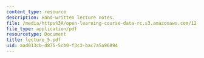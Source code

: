 ```yaml
---
content_type: resource
description: Hand-written lecture notes.
file: /media/https%3A/open-learning-course-data-rc.s3.amazonaws.com/12-480-thermodynamics-for-geoscientists-fall-2006/aad013cbd8755cb0f3c3bac7a5a96894_lecture_5.pdf
file_type: application/pdf
resourcetype: Document
title: lecture_5.pdf
uid: aad013cb-d875-5cb0-f3c3-bac7a5a96894
---
```

